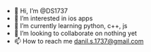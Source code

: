 - 👋 Hi, I’m @DS1737
- 👀 I’m interested in ios apps
- 🌱 I’m currently learning python, c++, js
- 💞️ I’m looking to collaborate on nothing yet
- 📫 How to reach me danil.s.1737@gmail.com

<!---
DS1737/DS1737 is a ✨ special ✨ repository because its `README.md` (this file) appears on your GitHub profile.
You can click the Preview link to take a look at your changes.
--->
